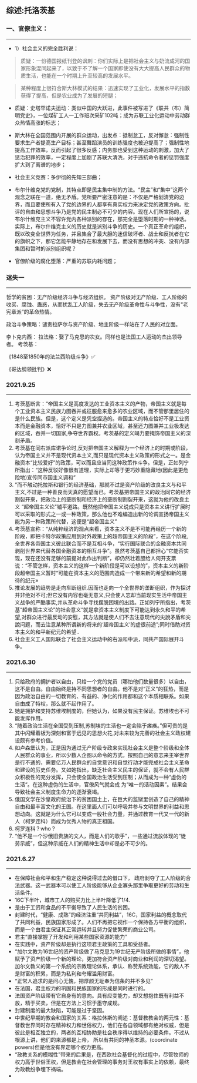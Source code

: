 ## 综述:托洛茨基

### 一、官僚主义：
----

- 1）社会主义的完全胜利说：
> 质疑：一份德国报纸刊登的讽刺：你们实际上是把社会主义与奶流成河的国家形象混同起来了，以致于不了解一个国家即使没有大大提高人民群众的物质生活，也能在一个时期上升至较高的发展水平。

> 某种程度上很符合斯大林模式的结果：迅速实现了工业化，发展水平的指数获得了提高，但是农业成为了发展的短腿；
- 质疑：史塔罕诺夫运动：类似中国的大跃进，此事件被写进了《联共（布）简明党史》，一位煤矿工人一工作班次采矿102吨；成为苏联工业化运动中劳动群众热情高涨的标志；
- 斯大林在全国范围内开展的群众运动，出发点：抵制怠工，反对懈怠：强制性要求生产者提高生产目标；甚至舞蹈演员的训练强度也被迫提高了；强制性地提高工作效率，反而引起了很多反感；内务部也受到这种运动的刺激，加大了惩治犯罪的效率，一定程度上加剧了苏联大清洗，对于违抗命令者的惩罚强度扩大到了离谱的地步；

- 社会主义竞赛：多伊彻的先知三部曲；


- 布尔什维克党的党制，其特点即是民主集中制的方法。“民主”和“集中”这两个观念之联在一道，绝无矛盾。党所要严密注意的是：不仅是严格划清党的边界，而且要使所有入了党的边界的人都享有真实权力来决定党的政策方向。批评的自由和思想斗争乃是党的民主制必不可少的内容。现在人们所宣扬的，说布尔什维克主义不容许党内各种派别的存在，那完全是堕落时期的一种神话。实际上，布尔什维克主义的历史就是派别斗争的历史。一个真正革命的组织，既以改变全世界为任务，并且集合了最大胆的迷信破坏者、战士和反抗者在它的旗帜之下，那它怎能平静地存在和发展下去，而没有思想的冲突、没有内部集团和暂时的派别组织呢？

- 官僚阶级的腐化堕落：严重的苏联内耗问题；

### 迷失一
-----

哲学的贫困：无产阶级经济斗争与经济组织。
资产阶级对无产阶级、工人阶级的收买、腐蚀、蛊惑，从而扰乱工人阶级，失去无产阶级革命性与斗争性，没有“老宪章派”的革命热情。

政治斗争策略：谴责拉萨尔与资产阶级、地主阶级一样站在了人民的对立面。

李卜克内西：
拉法格：娶了马克思的次女。同样也是法国工人运动的杰出领导者。
考茨基：

《1848至1850年的法兰西阶级斗争》✅

《哥达纲领批判》❌


### 2021.9.25
-----
1. 考茨基断言：“帝国主义是高度发达的工业资本主义的产物，帝国主义就是每个工业资本主义民族力图吞并或征服愈来愈多的农业区域，而不管那里居住的是什么民族。但是，这个定义是凭空捏造的。帝国主义的特点恰好不是工业资本而是金融资本，恰好不只是力图兼并农业区域，甚至还力图兼并工业极发达的区域，吞并一切国家,争夺世界霸权。考茨基的定义竭力要掩饰帝国主义的深刻矛盾。
2. 考茨基在同右派库诺争论时,反对把帝国主义解释为一个经济上的时期或阶段，认为帝国主义并不是现代资本主义,而只是现代资本主义政策的形式之一。是金融资本“比较爱好”的政策，可以而且应当同这种政策作斗争。但是，正如列宁所指出：“这种反驳好像很有道理，实际上却等于更巧妙重隐藏地(因此是更危险地)宣传同市国主义调和“
3. ”而不触动托拉斯和银行的经济基础，那就不过是资产阶级的改良主义与和平主义,不过是一种善良而天真的愿望而已。考茨基把帝国主义的政治同它的经济割裂开來，把政治上的垄断制和经济上的垄断制割裂开来，这就为他的改良主义 “超帝国主义论"铺平道路。既然他把帝国主义说成只是资本主义讲行扩展时可以采取的形式之一或一种政策，那么他也不难编造出新的论调宣扬帝国主义能为另一种政策所代替，这便是“超帝国主义”
4. 考茨基宣称：“从纯粹经济的观点来看，资本主义不是不可能再经历一个新的阶段，即把卡特尔政策应用到对外政策上的超帝国主义的阶段”，在这个阶段,全世界各帝国主义彼此联合而不是互相斗争，“实行国际联合的金融资本共同剥削世界来代替各国金融资本的相互斗争”。虽然考茨基自己都担心“它能否实现，现在还没有足够的前提对此作出判断”，却仍然壮着胆给人何开支票说：“不管怎样，资本主义的这样一个新阶段是可以设想的”，资本主义的新阶段超帝国主义暂时“可能在资本主义的范围肉造成一个带来新的希望和新的期待的纪元»
5. 推论发展的趋势是走向车断组织.因而也走向一个全世界的垄断组织，作为探讨并非绝对不可;但它没有内容也毫无意义,只会使人忘却当前现实生活中帝国主义战争的严酷事实,并从革命斗争寻找摆脱困境的出路。正如列宁所指出，考茨基“超帝国主义论”的社会意义“就是拿资本主义制度下可能达到永久和平的希望,对群众进行最反动的安慰，其方法就是使人们不去注意现代的尖說矛盾和尖說问题，而去注意某种所谓新的将来的‘超帝国主义’的虚很前途”;同时借助对资本主义的和平新纪元的希望..
6. 社会主义工人国际联合了社会主义运动中的右派和中派，同共产国际展开斗争。




### 2021.6.30
-----

1. 只给政府的拥护者以自由，只给一个党的党员（哪怕他们数量很多）以自由，这不是自由。自由始终是持不同思想者的自由。他不是对“正义”的狂热，而是因为政治自由的一切教育的、有益的、净化的作用都和这个本质相联系。如果自由成了特权，那么就不起作用了。
2. 她是拥护和支持苏维埃制度的，但她认为，如果没有民主保证。苏维埃也不可能发挥作用。
3. “随着政治生活在全国受到压制,苏制埃的生活也一定会陷于瘫痪。”但可贵的是其中闪耀着板为深刻和富于远见的思想火花,对未来较为完善的社会主义政权建设颇有参考价值。
4. 如卢森堡认为，正是因为通过无产阶级专政来实现社会主义是整个阶级和全体人民群众的事业，所以少数人企图以命令的方式，按照自己的意志来主宰世界是行不通的，需要亿万人民群众的自觉意识和自觉行动才能完成社会主义革命和建设的厉史任务。又如她指出，缺乏社会主义民主的保证，就不会有人民群众积极性的充分发挥，只会使全国政治生活受到压制；从而成为一种“虚伪的生活“。在这种虚伪的生活中，官僚风气就会成 为“唯一的活动因素”。结果会导致社会主义制度生命力的逐渐衰竭。
5. 俄国文学在沙皇政府统治下的贫困国土上，在巨大的监狱里创造了自己的精神自由和最丰富文化的王国。在这里面人们可以呼吸并参与文明世界的利益和思想动向。这就是为什么它可以变成一股社会力量，并通过教育一代又一代的新人（柯罗连科）而成为优秀人物的真正祖国。
6. 柯罗连科？who？
7. “他不是一个沙俄旧贵族的文人，而是人们的歌手”，一些通过流放体现的“徒劳示威”，但这种示威在人们的精神生活中却是必不可少的。


### 2021.6.27
-----

* 在保障社会和平和生产稳定这种说得过去的借口下， 政府剥夺了工人阶级的合法武器。这一武器本可以使工人阶级能够从企业寡头那里争取更好的劳动和生活条件。
* 16C下半叶，城市工人的购买力比上半叶降低了1/4.
* 是由于工资和食品的不平衡导致了人民生活的贫困。
* 封建时代，“健康、成熟”的经济注重“共同利益”，16C，国家利益的概念取代了共同利益，民族国家形成了。人们不再把它视作一个保持各方平衡的组织，而是一个由君主保证其正常运转并且努力促使繁荣的商业公司。
* 君主“直接掌握了开发和利用某些国家资源的能力”
* 在实践中，资产阶级却是执行这项君主政策的工具和受益者。
* “加尔文教为16世纪的资产阶级做了马克思为19世纪无产阶级所做的事情”，他赋予了资产阶级一个新的理论，更加符合资产阶级对商业和利润的深切渴望。加尔文教义的第一个系统的宗教理论体系，承认、称赞系统效能，它的敌人不是财富的积累，而是为私利和夸耀滥用财富。
* “正常人追求的是问心无愧，把厚颜无耻奉为信条的并不多见”
* 在法国，君主权力的巩固和民族国家的形成是同时进行的。
* 法国资产阶级带有它自身有的意向。具有应变能力，却又想抱住既有利益不放，精于买卖，但是在方法上习惯于墨守成规。
* 封建制度的最大缺陷，可能是过于坚固。
* 中世纪早期的教会和国家的关系：格拉休斯的阐述：基督教教会的两元性：基督教世界同时存在精神权力和世俗权力，他们在各自领域都有绝对权威，但是彼此是相互独立的，两者的互相协助是社会秩序得以维持的必要条件。不过从根源上讲，他们的来源都是上帝， 所以有共同的神圣本源。(coordinate powers)但是他没有界定哪个权力更高。
* “政教关系的模糊性”带来的后果是，在西欧社会基督化的过程中，尽管牧师的权力高于世俗王权，但是教会在社会管理的事务对王权有事实上的依赖，最终为政教纷争埋下祸端。
* 
